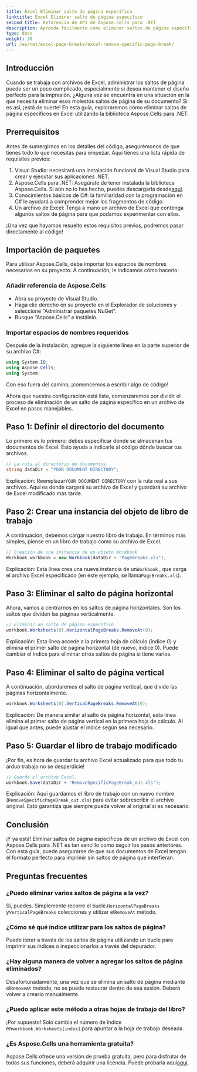 ```yaml
---
title: Excel Eliminar salto de página específico
linktitle: Excel Eliminar salto de página específico
second_title: Referencia de API de Aspose.Cells para .NET
description: Aprenda fácilmente cómo eliminar saltos de página específicos de archivos Excel usando Aspose.Cells para .NET en esta guía completa paso a paso.
type: docs
weight: 30
url: /es/net/excel-page-breaks/excel-remove-specific-page-break/
---
```

## Introducción

Cuando se trabaja con archivos de Excel, administrar los saltos de página puede ser un poco complicado, especialmente si desea mantener el diseño perfecto para la impresión. ¿Alguna vez se encuentra en una situación en la que necesita eliminar esos molestos saltos de página de su documento? Si es así, ¡está de suerte! En esta guía, exploraremos cómo eliminar saltos de página específicos en Excel utilizando la biblioteca Aspose.Cells para .NET. 

## Prerrequisitos 

Antes de sumergirnos en los detalles del código, asegurémonos de que tienes todo lo que necesitas para empezar. Aquí tienes una lista rápida de requisitos previos:

1. Visual Studio: necesitará una instalación funcional de Visual Studio para crear y ejecutar sus aplicaciones .NET.
2. Aspose.Cells para .NET: Asegúrate de tener instalada la biblioteca Aspose.Cells. Si aún no lo has hecho, puedes descargarla desde[aquí](https://releases.aspose.com/cells/net/).
3. Conocimientos básicos de C#: la familiaridad con la programación en C# le ayudará a comprender mejor los fragmentos de código.
4. Un archivo de Excel: Tenga a mano un archivo de Excel que contenga algunos saltos de página para que podamos experimentar con ellos.

¡Una vez que hayamos resuelto estos requisitos previos, podremos pasar directamente al código!

## Importación de paquetes

Para utilizar Aspose.Cells, debe importar los espacios de nombres necesarios en su proyecto. A continuación, le indicamos cómo hacerlo:

### Añadir referencia de Aspose.Cells
- Abra su proyecto de Visual Studio.
- Haga clic derecho en su proyecto en el Explorador de soluciones y seleccione "Administrar paquetes NuGet".
- Busque “Aspose.Cells” e instálelo.

### Importar espacios de nombres requeridos
Después de la instalación, agregue la siguiente línea en la parte superior de su archivo C#:

```csharp
using System.IO;
using Aspose.Cells;
using System;
```

Con eso fuera del camino, ¡comencemos a escribir algo de código!

Ahora que nuestra configuración está lista, comenzaremos por dividir el proceso de eliminación de un salto de página específico en un archivo de Excel en pasos manejables.

## Paso 1: Definir el directorio del documento

Lo primero es lo primero: debes especificar dónde se almacenan tus documentos de Excel. Esto ayuda a indicarle al código dónde buscar tus archivos.

```csharp
// La ruta al directorio de documentos.
string dataDir = "YOUR DOCUMENT DIRECTORY";
```

 Explicación: Reemplazar`YOUR DOCUMENT DIRECTORY` con la ruta real a sus archivos. Aquí es donde cargará su archivo de Excel y guardará su archivo de Excel modificado más tarde.

## Paso 2: Crear una instancia del objeto de libro de trabajo

A continuación, debemos cargar nuestro libro de trabajo. En términos más simples, piense en un libro de trabajo como su archivo de Excel.

```csharp
// Creación de una instancia de un objeto Workbook
Workbook workbook = new Workbook(dataDir + "PageBreaks.xls");
```

 Explicación: Esta línea crea una nueva instancia de un`Workbook` , que carga el archivo Excel especificado (en este ejemplo, se llama`PageBreaks.xls`). 

## Paso 3: Eliminar el salto de página horizontal

Ahora, vamos a centrarnos en los saltos de página horizontales. Son los saltos que dividen las páginas verticalmente.

```csharp
// Eliminar un salto de página específico
workbook.Worksheets[0].HorizontalPageBreaks.RemoveAt(0);
```

Explicación: Esta línea accede a la primera hoja de cálculo (índice 0) y elimina el primer salto de página horizontal (de nuevo, índice 0). Puede cambiar el índice para eliminar otros saltos de página si tiene varios. 

## Paso 4: Eliminar el salto de página vertical

A continuación, abordaremos el salto de página vertical, que divide las páginas horizontalmente.

```csharp
workbook.Worksheets[0].VerticalPageBreaks.RemoveAt(0);
```

Explicación: De manera similar al salto de página horizontal, esta línea elimina el primer salto de página vertical en la primera hoja de cálculo. Al igual que antes, puede ajustar el índice según sea necesario.

## Paso 5: Guardar el libro de trabajo modificado

¡Por fin, es hora de guardar tu archivo Excel actualizado para que todo tu arduo trabajo no se desperdicie!

```csharp
// Guarde el archivo Excel.
workbook.Save(dataDir + "RemoveSpecificPageBreak_out.xls");
```

Explicación: Aquí guardamos el libro de trabajo con un nuevo nombre (`RemoveSpecificPageBreak_out.xls`) para evitar sobrescribir el archivo original. Esto garantiza que siempre pueda volver al original si es necesario.

## Conclusión

¡Y ya está! Eliminar saltos de página específicos de un archivo de Excel con Aspose.Cells para .NET es tan sencillo como seguir los pasos anteriores. Con esta guía, puede asegurarse de que sus documentos de Excel tengan el formato perfecto para imprimir sin saltos de página que interfieran.

## Preguntas frecuentes

### ¿Puedo eliminar varios saltos de página a la vez?  
Sí, puedes. Simplemente recorre el bucle.`HorizontalPageBreaks` y`VerticalPageBreaks` colecciones y utilizar el`RemoveAt` método.

### ¿Cómo sé qué índice utilizar para los saltos de página?  
Puede iterar a través de los saltos de página utilizando un bucle para imprimir sus índices o inspeccionarlos a través del depurador.

### ¿Hay alguna manera de volver a agregar los saltos de página eliminados?  
 Desafortunadamente, una vez que se elimina un salto de página mediante el`RemoveAt` método, no se puede restaurar dentro de esa sesión. Deberá volver a crearlo manualmente.

### ¿Puedo aplicar este método a otras hojas de trabajo del libro?  
 ¡Por supuesto! Solo cambia el número de índice en`workbook.Worksheets[index]` para apuntar a la hoja de trabajo deseada.

### ¿Es Aspose.Cells una herramienta gratuita?  
 Aspose.Cells ofrece una versión de prueba gratuita, pero para disfrutar de todas sus funciones, deberá adquirir una licencia. Puede probarla aquí[aquí](https://purchase.aspose.com/buy).